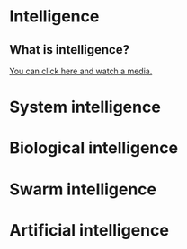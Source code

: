 # Intelligence

## What is intelligence?

[You can click here and watch a media.](https://youtu.be/ck4RGeoHFko)

# System intelligence

# Biological intelligence

# Swarm intelligence

# Artificial intelligence
